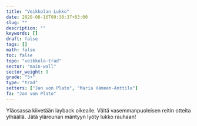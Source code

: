 ```yaml
---
title: "Veikkolan Lukko"
date: 2020-08-16T09:38:37+03:00
slug: ""
description: ""
keywords: []
draft: false
tags: []
math: false
toc: false
topo: "veikkola-trad"
sector: "main-wall"
sector_weight: 9
grade: "5+"
type: "trad"
setters: ["Jan von Plato", "Maria Hämeen-Anttila"]
fa: "Jan von Plato"
---
```



Yläosassa kiivetään layback oikealle. Vältä vasemmanpuoleisen reitin otteita ylhäällä. Jätä yläreunan mäntyyn lyöty lukko rauhaan!


